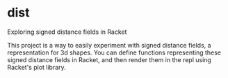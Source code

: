 # dist
Exploring signed distance fields in Racket

This project is a way to easily experiment with signed distance fields, a representation for 3d shapes. You can define functions representing these signed distance fields in Racket, and then render them in the repl using Racket's plot library.
